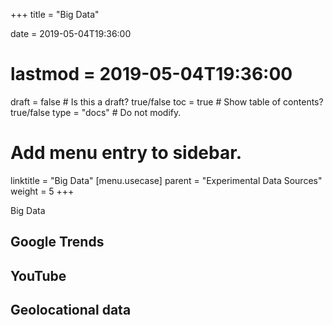 +++
title = "Big Data"

date = 2019-05-04T19:36:00
# lastmod = 2019-05-04T19:36:00

draft = false  # Is this a draft? true/false
toc = true  # Show table of contents? true/false
type = "docs"  # Do not modify.

# Add menu entry to sidebar.
linktitle = "Big Data"
[menu.usecase]
  parent = "Experimental Data Sources"
  weight = 5
+++

Big Data 



## Google Trends

## YouTube

## Geolocational data



